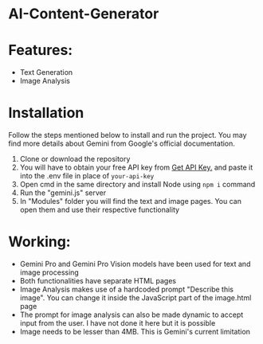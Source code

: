 # AI-Content-Generator
 
# Features:
* Text Generation<br>
* Image Analysis<br>

# Installation

Follow the steps mentioned below to install and run the project. You may find more details about Gemini from Google's official documentation.

1. Clone or download the repository
2. You will have to obtain your free API key from [Get API Key.](https://makersuite.google.com/app/apikey) and paste it into the .env file in place of `your-api-key`
3. Open cmd in the same directory and install Node using `npm i` command
4. Run the "gemini.js" server
5. In "Modules" folder you will find the text and image pages. You can open them and use their respective functionality

# Working:
- Gemini Pro and Gemini Pro Vision models have been used for text and image processing<br>
- Both functionalities have separate HTML pages<br>
- Image Analysis makes use of a hardcoded prompt "Describe this image". You can change it inside the JavaScript part of the image.html page<br>
- The prompt for image analysis can also be made dynamic to accept input from the user. I have not done it here but it is possible<br>
- Image needs to be lesser than 4MB. This is Gemini's current limitation<br>

